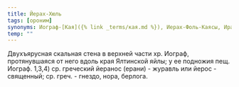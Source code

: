 ```yaml
---
title: Йерах-Хюль
tags: [ороним]
synonyms: Иограф-[Кая]({% link _terms/кая.md %}), Иерах-Фоль-Каясы, Иран-Фоль, Евграф-[Кая]({% link _terms/кая.md %})
temp: ""
---
```


Двухъярусная скальная стена в верхней части хр. Иограф, протянувшаяся от него
вдоль края Ялтинской яйлы; у ее подножия пещ. Иограф. 1,3,4) ср. греческий
йеранос (ерани) - журавль или йерос - священный; ср. греч. - гнездо, нора,
берлога.
